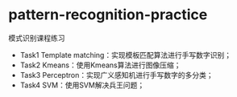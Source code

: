 # pattern-recognition-practice
模式识别课程练习

- Task1 Template matching：实现模板匹配算法进行手写数字识别；
- Task2 Kmeans：使用Kmeans算法进行图像压缩；
- Task3 Perceptron：实现广义感知机进行手写数字的多分类；
- Task4 SVM：使用SVM解决兵王问题；
